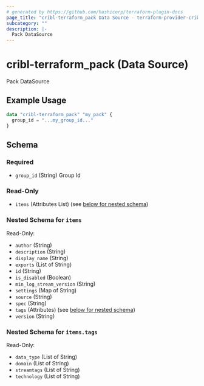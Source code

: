 ```yaml
---
# generated by https://github.com/hashicorp/terraform-plugin-docs
page_title: "cribl-terraform_pack Data Source - terraform-provider-cribl-terraform"
subcategory: ""
description: |-
  Pack DataSource
---
```


# cribl-terraform_pack (Data Source)

Pack DataSource

## Example Usage

```terraform
data "cribl-terraform_pack" "my_pack" {
  group_id = "...my_group_id..."
}
```

<!-- schema generated by tfplugindocs -->
## Schema

### Required

- `group_id` (String) Group Id

### Read-Only

- `items` (Attributes List) (see [below for nested schema](#nestedatt--items))

<a id="nestedatt--items"></a>
### Nested Schema for `items`

Read-Only:

- `author` (String)
- `description` (String)
- `display_name` (String)
- `exports` (List of String)
- `id` (String)
- `is_disabled` (Boolean)
- `min_log_stream_version` (String)
- `settings` (Map of String)
- `source` (String)
- `spec` (String)
- `tags` (Attributes) (see [below for nested schema](#nestedatt--items--tags))
- `version` (String)

<a id="nestedatt--items--tags"></a>
### Nested Schema for `items.tags`

Read-Only:

- `data_type` (List of String)
- `domain` (List of String)
- `streamtags` (List of String)
- `technology` (List of String)
